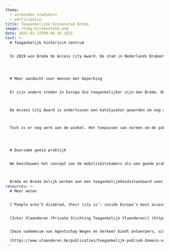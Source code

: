 ```yaml
---
thema:
  - verbonden stadskern
  - participatie
title: Toegankelijke binnenstad Breda
image: /toeg-binnenstand.png
date: 2022-01-12T09:46:39.183Z
text: >-
  # Toegankelijk historisch centrum


  In 2019 won Breda de Access City Award. De stad in Nederlands Brabant won de award voor haar voortdurende inspannigen om het leven van mensen met een beperking makkelijker te maken. Een van Breda’s meest in het oogspringende realisaties in de publieke ruimte, is de heraanleg van het historisch centrum rondom de Grote Markt en de Grote Kerk. Net zoals vele historische centra in België, is die aangelegd met kasseien. De gemeente wilde graag dat historisch uitzicht behouden maar het ook toegankelijk maken voor mensen met een beperking. Ze koos daarom om de kasseien niet weg te doen maar te behouden. Een oplossing werd gevonden in het omgekeerd plaatsen van de kasseien en ze in de breedte door te snijden.




  # Meer aandacht voor mensen met beperking


  Er zijn andere steden in Europa die toegankelijker zijn dan Breda. De stad won de Access City Award echter voor haar voortdurende inspanningen voor mensen met een beperking. Dat was een bekroning voor het werk van een (voormalige) wethouder die gedurende jaren aan de kar trok en organisaties zoals ‘Breda Gelijk’ en ‘Platform Breda voor Iedereen’ die sinds lange tijd het thema ‘toegankelijkheid’ en de belangen van mensen met een beperking op de agenda zetten.



  De Access City Award is ondertussen een katalysator geworden om nog meer met het thema te doen. Het legt voor zowel gemeente als partnerorganisaties de lat hoog. Dat resulteert onder meer in het betrekken van ‘Breda Gelijk’ tijdens de ontwerpfase van stadsontwikkelingsprojecten of bij het toegankelijker maken van vrijetijdsvoorzieningen zoals kinderboerderijen.



  Toch is er nog werk aan de winkel. Het toepassen van normen om de publieke ruimte en gemeentelijke dienstverleningen toegankelijker te maken, is bv. te verblijvend. Daarin zou al winst kunnen worden geboekt in het aanbieden van tools (zoals vademecums over de publieke ruimte) voor ambtenaren.




  # Duurzame goeie praktijk


  We beschouwen het concept van de mobiliteitskamers als een goede praktijk omdat ze vertrekken vanuit de leefwereld van bewoners en hun leef- en woonkwaliteit centraal staat.



  Breda en Breda Gelijk werken aan een toegankelijkheidsstandaard voor Breda. Ze organiseren inleefroutes voor gemeentelijke professionals. Deelnemers kunnen met een wandelstok, rolstoel, … mee op pad door de stad. Het is een ervaring die vele deelnemers bijblijft en hun werk beïnvloedt. Er is een pool van vrijwilligers die de publieke ruimte testen op toegankelijkheid en deelnemen aan participatietrajecten voor stadsontwikkelingsprojecten.
resources: >-
  # Meer weten


  [‘People aren’t disabled, their city is’: inside Europe’s most accessible city, The Guardian, 28 mei 2019] (https://www.theguardian.com/cities/2019/may/28/people-arent-disabled-their-city-is-inside-europes-most-accessible-city)


  [Inter Vlaanderen (Private Stichting Toegankelijk Vlaanderen)] (https://inter.vlaanderen)


  [Deze vademecum van Agentschap Wegen en Verkeer biedt ontwerpers, uitvoerders en wegbeheerders inzichten in ontwerp en onderhoud van toegankelijke openbare ruimte en wegen] 

  (https://www.vlaanderen.be/publicaties/toegankelijk-publiek-domein-vademecum)
---
```

